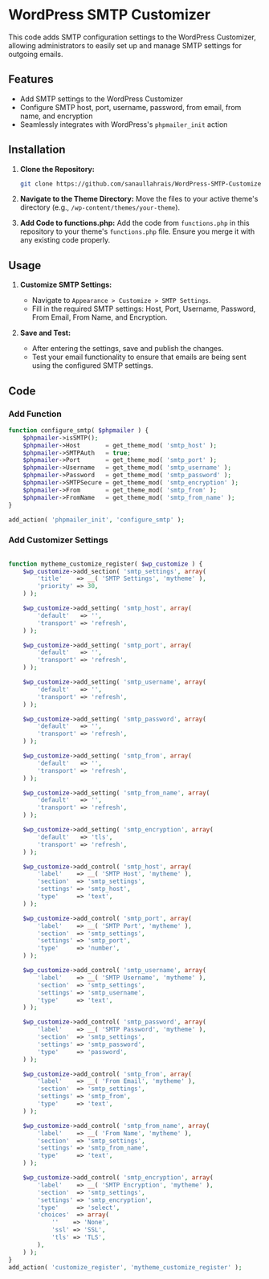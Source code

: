 # WordPress SMTP Customizer

This code adds SMTP configuration settings to the WordPress Customizer, allowing administrators to easily set up and manage SMTP settings for outgoing emails.

## Features
- Add SMTP settings to the WordPress Customizer
- Configure SMTP host, port, username, password, from email, from name, and encryption
- Seamlessly integrates with WordPress's `phpmailer_init` action

## Installation

1. **Clone the Repository:**
    ```sh
    git clone https://github.com/sanaullahrais/WordPress-SMTP-Customizer.git
    ```

2. **Navigate to the Theme Directory:**
    Move the files to your active theme's directory (e.g., `/wp-content/themes/your-theme`).

3. **Add Code to functions.php:**
    Add the code from `functions.php` in this repository to your theme's `functions.php` file. Ensure you merge it with any existing code properly.

## Usage

1. **Customize SMTP Settings:**
   - Navigate to `Appearance > Customize > SMTP Settings`.
   - Fill in the required SMTP settings: Host, Port, Username, Password, From Email, From Name, and Encryption.

2. **Save and Test:**
   - After entering the settings, save and publish the changes.
   - Test your email functionality to ensure that emails are being sent using the configured SMTP settings.

## Code

### Add Function

```php
function configure_smtp( $phpmailer ) {
    $phpmailer->isSMTP();
    $phpmailer->Host       = get_theme_mod( 'smtp_host' );
    $phpmailer->SMTPAuth   = true;
    $phpmailer->Port       = get_theme_mod( 'smtp_port' );
    $phpmailer->Username   = get_theme_mod( 'smtp_username' );
    $phpmailer->Password   = get_theme_mod( 'smtp_password' );
    $phpmailer->SMTPSecure = get_theme_mod( 'smtp_encryption' );
    $phpmailer->From       = get_theme_mod( 'smtp_from' );
    $phpmailer->FromName   = get_theme_mod( 'smtp_from_name' );
}

add_action( 'phpmailer_init', 'configure_smtp' );
```

### Add Customizer Settings

```php

function mytheme_customize_register( $wp_customize ) {
    $wp_customize->add_section( 'smtp_settings', array(
        'title'    => __( 'SMTP Settings', 'mytheme' ),
        'priority' => 30,
    ) );

    $wp_customize->add_setting( 'smtp_host', array(
        'default'   => '',
        'transport' => 'refresh',
    ) );

    $wp_customize->add_setting( 'smtp_port', array(
        'default'   => '',
        'transport' => 'refresh',
    ) );

    $wp_customize->add_setting( 'smtp_username', array(
        'default'   => '',
        'transport' => 'refresh',
    ) );

    $wp_customize->add_setting( 'smtp_password', array(
        'default'   => '',
        'transport' => 'refresh',
    ) );

    $wp_customize->add_setting( 'smtp_from', array(
        'default'   => '',
        'transport' => 'refresh',
    ) );

    $wp_customize->add_setting( 'smtp_from_name', array(
        'default'   => '',
        'transport' => 'refresh',
    ) );

    $wp_customize->add_setting( 'smtp_encryption', array(
        'default'   => 'tls',
        'transport' => 'refresh',
    ) );

    $wp_customize->add_control( 'smtp_host', array(
        'label'    => __( 'SMTP Host', 'mytheme' ),
        'section'  => 'smtp_settings',
        'settings' => 'smtp_host',
        'type'     => 'text',
    ) );

    $wp_customize->add_control( 'smtp_port', array(
        'label'    => __( 'SMTP Port', 'mytheme' ),
        'section'  => 'smtp_settings',
        'settings' => 'smtp_port',
        'type'     => 'number',
    ) );

    $wp_customize->add_control( 'smtp_username', array(
        'label'    => __( 'SMTP Username', 'mytheme' ),
        'section'  => 'smtp_settings',
        'settings' => 'smtp_username',
        'type'     => 'text',
    ) );

    $wp_customize->add_control( 'smtp_password', array(
        'label'    => __( 'SMTP Password', 'mytheme' ),
        'section'  => 'smtp_settings',
        'settings' => 'smtp_password',
        'type'     => 'password',
    ) );

    $wp_customize->add_control( 'smtp_from', array(
        'label'    => __( 'From Email', 'mytheme' ),
        'section'  => 'smtp_settings',
        'settings' => 'smtp_from',
        'type'     => 'text',
    ) );

    $wp_customize->add_control( 'smtp_from_name', array(
        'label'    => __( 'From Name', 'mytheme' ),
        'section'  => 'smtp_settings',
        'settings' => 'smtp_from_name',
        'type'     => 'text',
    ) );

    $wp_customize->add_control( 'smtp_encryption', array(
        'label'    => __( 'SMTP Encryption', 'mytheme' ),
        'section'  => 'smtp_settings',
        'settings' => 'smtp_encryption',
        'type'     => 'select',
        'choices'  => array(
            ''    => 'None',
            'ssl' => 'SSL',
            'tls' => 'TLS',
        ),
    ) );
}
add_action( 'customize_register', 'mytheme_customize_register' );

